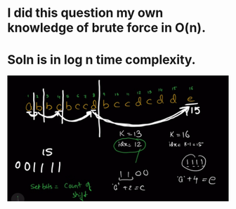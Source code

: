 # I did this question my own knowledge of brute force in O(n).

# Soln is in log n time complexity.
![alt text](image.png)